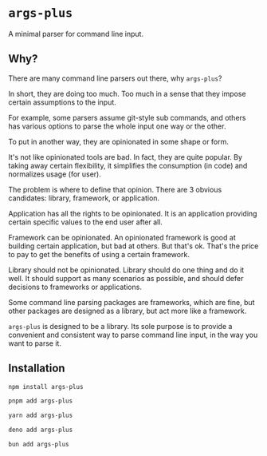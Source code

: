 # `args-plus`

A minimal parser for command line input.

## Why?

There are many command line parsers out there, why `args-plus`?

In short, they are doing too much.
Too much in a sense that they impose certain assumptions to the input.

For example, some parsers assume git-style sub commands,
and others has various options to parse the whole input one way or the other.

To put in another way, they are opinionated in some shape or form.

It's not like opinionated tools are bad.
In fact, they are quite popular.
By taking away certain flexibility,
it simplifies the consumption (in code) and normalizes usage (for user).

The problem is where to define that opinion.
There are 3 obvious candidates: library, framework, or application.

Application has all the rights to be opinionated.
It is an application providing certain specific values to the end user after all.

Framework can be opinionated.
An opinionated framework is good at building certain application, but bad at others.
But that's ok. That's the price to pay to get the benefits of using a certain framework.

Library should not be opinionated.
Library should do one thing and do it well.
It should support as many scenarios as possible,
and should defer decisions to frameworks or applications.

Some command line parsing packages are frameworks, which are fine,
but other packages are designed as a library, but act more like a framework.

`args-plus` is designed to be a library.
Its sole purpose is to provide a convenient and consistent way to parse command line input,
in the way you want to parse it.

## Installation

```sh
npm install args-plus

pnpm add args-plus

yarn add args-plus

deno add args-plus

bun add args-plus
```
